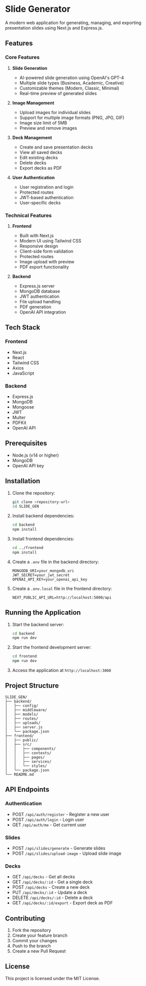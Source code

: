 # Slide Generator

A modern web application for generating, managing, and exporting presentation slides using Next.js and Express.js.

## Features

### Core Features

1. **Slide Generation**

   - AI-powered slide generation using OpenAI's GPT-4
   - Multiple slide types (Business, Academic, Creative)
   - Customizable themes (Modern, Classic, Minimal)
   - Real-time preview of generated slides

2. **Image Management**

   - Upload images for individual slides
   - Support for multiple image formats (PNG, JPG, GIF)
   - Image size limit of 5MB
   - Preview and remove images

3. **Deck Management**

   - Create and save presentation decks
   - View all saved decks
   - Edit existing decks
   - Delete decks
   - Export decks as PDF

4. **User Authentication**
   - User registration and login
   - Protected routes
   - JWT-based authentication
   - User-specific decks

### Technical Features

1. **Frontend**

   - Built with Next.js
   - Modern UI using Tailwind CSS
   - Responsive design
   - Client-side form validation
   - Protected routes
   - Image upload with preview
   - PDF export functionality

2. **Backend**
   - Express.js server
   - MongoDB database
   - JWT authentication
   - File upload handling
   - PDF generation
   - OpenAI API integration

## Tech Stack

### Frontend

- Next.js
- React
- Tailwind CSS
- Axios
- JavaScript

### Backend

- Express.js
- MongoDB
- Mongoose
- JWT
- Multer
- PDFKit
- OpenAI API

## Prerequisites

- Node.js (v14 or higher)
- MongoDB
- OpenAI API key

## Installation

1. Clone the repository:

   ```bash
   git clone <repository-url>
   cd SLIDE_GEN
   ```

2. Install backend dependencies:

   ```bash
   cd backend
   npm install
   ```

3. Install frontend dependencies:

   ```bash
   cd ../frontend
   npm install
   ```

4. Create a `.env` file in the backend directory:

   ```
   MONGODB_URI=your_mongodb_uri
   JWT_SECRET=your_jwt_secret
   OPENAI_API_KEY=your_openai_api_key
   ```

5. Create a `.env.local` file in the frontend directory:
   ```
   NEXT_PUBLIC_API_URL=http://localhost:5000/api
   ```

## Running the Application

1. Start the backend server:

   ```bash
   cd backend
   npm run dev
   ```

2. Start the frontend development server:

   ```bash
   cd frontend
   npm run dev
   ```

3. Access the application at `http://localhost:3000`

## Project Structure

```
SLIDE_GEN/
├── backend/
│   ├── config/
│   ├── middleware/
│   ├── models/
│   ├── routes/
│   ├── uploads/
│   ├── server.js
│   └── package.json
├── frontend/
│   ├── public/
│   ├── src/
│   │   ├── components/
│   │   ├── contexts/
│   │   ├── pages/
│   │   ├── services/
│   │   └── styles/
│   └── package.json
└── README.md
```

## API Endpoints

### Authentication

- POST `/api/auth/register` - Register a new user
- POST `/api/auth/login` - Login user
- GET `/api/auth/me` - Get current user

### Slides

- POST `/api/slides/generate` - Generate slides
- POST `/api/slides/upload-image` - Upload slide image

### Decks

- GET `/api/decks` - Get all decks
- GET `/api/decks/:id` - Get a single deck
- POST `/api/decks` - Create a new deck
- PUT `/api/decks/:id` - Update a deck
- DELETE `/api/decks/:id` - Delete a deck
- GET `/api/decks/:id/export` - Export deck as PDF

## Contributing

1. Fork the repository
2. Create your feature branch
3. Commit your changes
4. Push to the branch
5. Create a new Pull Request

## License

This project is licensed under the MIT License.
